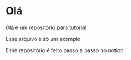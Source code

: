 # Olá
Olá é um repositório para tutorial

Esse arquivo é só um exemplo

Esse repositório é feito passo a passo no notion.